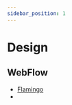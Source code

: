 ```yaml
---
sidebar_position: 1
---
```


# Design 


## WebFlow
- [Flamingo](https://www.flowmingo.co/templates)
- 

